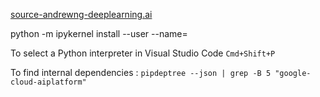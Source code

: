 [source-andrewng-deeplearning.ai](ihttps://learn.deeplearning.ai/courses/agentic-ai/lesson/bvuwky83/optional:-set-up-your-local-environment-for-the-ungraded-labs)

python -m ipykernel install --user --name=<venv>

To select a Python interpreter in Visual Studio Code `Cmd+Shift+P`

To find internal dependencies : `pipdeptree --json | grep -B 5 "google-cloud-aiplatform"`

